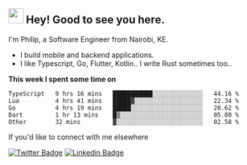 <h2><img src="https://slackmojis.com/emojis/3643-cool-doge/download" width="30"/> Hey! Good to see you here.</h2>

<p>I'm Philip, a Software Engineer from Nairobi, KE. 

- I build mobile and backend applications.
- I like Typescript, Go, Flutter, Kotlin.. I write Rust sometimes too..</p>

**This week I spent some time on**
<!--START_SECTION:waka-->

```text
TypeScript   9 hrs 16 mins   ███████████░░░░░░░░░░░░░░   44.16 %
Lua          4 hrs 41 mins   █████▓░░░░░░░░░░░░░░░░░░░   22.34 %
Go           4 hrs 19 mins   █████░░░░░░░░░░░░░░░░░░░░   20.62 %
Dart         1 hr 13 mins    █▒░░░░░░░░░░░░░░░░░░░░░░░   05.80 %
Other        32 mins         ▓░░░░░░░░░░░░░░░░░░░░░░░░   02.58 %
```

<!--END_SECTION:waka-->

If you'd like to connect with me elsewhere

[![Twitter Badge](https://img.shields.io/badge/-Twitter-1ca0f1?style=flat-square&labelColor=1ca0f1&logo=twitter&logoColor=white&link=https://twitter.com/_diogorodrigues)](https://twitter.com/kimathiphil)  [![Linkedin Badge](https://img.shields.io/badge/-LinkedIn-blue?style=flat-square&logo=Linkedin&logoColor=white&link=https://www.linkedin.com/in/philip-kimathi-2604a9114/)](https://www.linkedin.com/in/philip-kimathi-2604a9114/)
